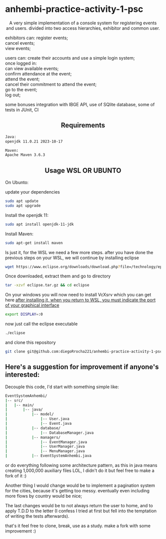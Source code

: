 # anhembi-practice-activity-1-psc

<p align="center">
A very simple implementation of a console system for registering events and users. divided into two access hierarchies, exhibitor and common user.

exhibitors can:
register events;<br>
cancel events;<br>
view events;<br>

users can:
create their accounts and use a simple login system;<br>
once logged in:<br>
can view available events;<br>
confirm attendance at the event;<br>
attend the event;<br>
cancel their commitment to attend the event;<br>
go to the event;<br>
log out;<br>

some bonuses integration with IBGE API, use of SQlite database, some of tests in JUnit, CI</p>



<h2 align="center">Requirements</h2>

```bash
Java:
openjdk 11.0.21 2023-10-17

Maven:
Apache Maven 3.6.3
```
<h2 align="center">Usage WSL OR UBUNTO</h2>

On Ubunto:

update your dependencies

```bash
sudo apt update
sudo apt upgrade
```

Install the openjdk 11:

```bash
sudo apt install openjdk-11-jdk
```
Install Maven:
```bash
sudo apt-get install maven
```
Is just it, for the WSL we need a few more steps.
after you have done the previous steps on your WSL, we will continue by installing eclipse
```bash
wget https://www.eclipse.org/downloads/download.php?file=/technology/epp/downloads/release/2022-06/R/eclipse-java-2022-06-R-linux-gtk-x86_64.tar.gz -O eclipse.tar.gz
```
Once downloaded, extract them and go to directory
```bash
tar -xzvf eclipse.tar.gz && cd eclipse
```
On your windows you will now need to install VcXsrv which you can get here <a href="https://sourceforge.net/projects/vcxsrv/" target="_blank"/>
after installing it, when you return to WSL, you must indicate the port of your graphical interface
```bash
export DISPLAY=:0
```
now just call the eclipse executable

```bash
./eclipse
```
and clone this repository
```bash
git clone git@github.com:diegoRrocha221/anhembi-practice-activity-1-psc.git
```


<h2>Here's a suggestion for improvement if anyone's interested:</h2>

Decouple this code, I'd start with something simple like:
```bash
EventSystemAnhembi/
|-- src/
|   |-- main/
|       |-- java/
|           |-- model/
|               |-- User.java
|               |-- Event.java
|           |-- database/
|               |-- DatabaseManager.java
|           |-- managers/
|               |-- EventManager.java
|               |-- UserManager.java
|               |-- MenuManager.java
|           |-- EventSystemAnhembi.java
```

or do everything following some architecture pattern, as this in java means creating 1,000,000 auxiliary files LOL, I didn't do it but feel free to make a fork of it :)

Another thing I would change would be to implement a pagination system for the cities, because it's getting too messy. eventually even including more flows by country would be nice;

The last changes would be to not always return the user to home, and to apply T.D.D to the letter (I confess I tried at first but fell into the temptation of writing the tests afterwards).

that's it feel free to clone, break, use as a study. make a fork with some improvement :)



